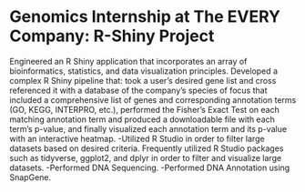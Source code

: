 # Genomics Internship at The EVERY Company: R-Shiny Project

Engineered an R Shiny application that incorporates an array of bioinformatics, statistics, and data visualization principles. 
Developed a complex R Shiny pipeline that: took a user’s desired gene list and cross referenced it with a database of the company’s species of focus that included a comprehensive list of genes and corresponding annotation terms (GO, KEGG, INTERPRO, etc.), performed the Fisher’s Exact Test on each matching annotation term and produced a downloadable file with each term’s p-value, and finally visualized each annotation term and its p-value with an interactive heatmap. 
-Utilized R Studio in order to filter large datasets based on desired criteria. Frequently utilized R Studio packages such as tidyverse, ggplot2, and dplyr in order to filter and visualize large datasets. 
-Performed DNA Sequencing. 
-Performed DNA Annotation using SnapGene.
